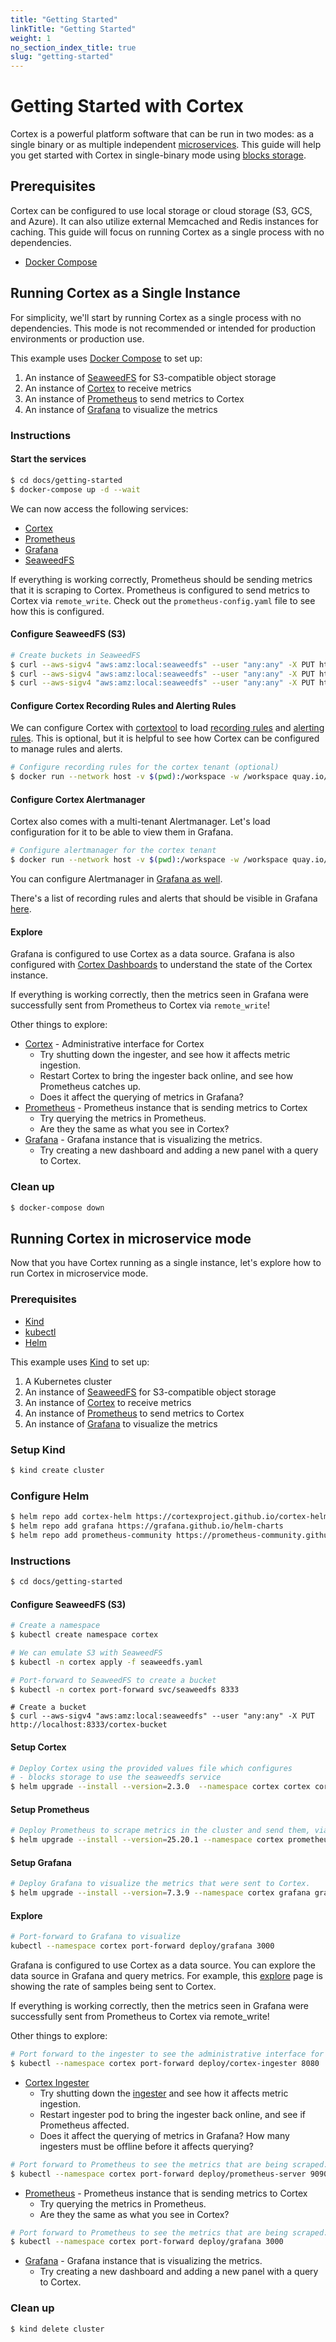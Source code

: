 ```yaml
---
title: "Getting Started"
linkTitle: "Getting Started"
weight: 1
no_section_index_title: true
slug: "getting-started"
---
```


# Getting Started with Cortex

Cortex is a powerful platform software that can be run in two modes: as a single binary or as multiple
independent [microservices](../architecture.md).
This guide will help you get started with Cortex in single-binary mode using
[blocks storage](../blocks-storage/_index.md).

## Prerequisites

Cortex can be configured to use local storage or cloud storage (S3, GCS, and Azure). It can also utilize external
Memcached and Redis instances for caching. This guide will focus on running Cortex as a single process with no
dependencies.

* [Docker Compose](https://docs.docker.com/compose/install/)

## Running Cortex as a Single Instance

For simplicity, we'll start by running Cortex as a single process with no dependencies. This mode is not recommended or
intended for production environments or production use.

This example uses [Docker Compose](https://docs.docker.com/compose/) to set up:

1. An instance of [SeaweedFS](https://github.com/seaweedfs/seaweedfs/) for S3-compatible object storage
1. An instance of [Cortex](https://cortexmetrics.io/) to receive metrics
1. An instance of [Prometheus](https://prometheus.io/) to send metrics to Cortex
1. An instance of [Grafana](https://grafana.com/) to visualize the metrics

### Instructions

#### Start the services

```sh
$ cd docs/getting-started
$ docker-compose up -d --wait
```

We can now access the following services:

* [Cortex](http://localhost:9009)
* [Prometheus](http://localhost:9090)
* [Grafana](http://localhost:3000)
* [SeaweedFS](http://localhost:8333)

If everything is working correctly, Prometheus should be sending metrics that it is scraping to Cortex. Prometheus is
configured to send metrics to Cortex via `remote_write`. Check out the `prometheus-config.yaml` file to see
how this is configured.

#### Configure SeaweedFS (S3)

```sh
# Create buckets in SeaweedFS
$ curl --aws-sigv4 "aws:amz:local:seaweedfs" --user "any:any" -X PUT http://localhost:8333/cortex-blocks
$ curl --aws-sigv4 "aws:amz:local:seaweedfs" --user "any:any" -X PUT http://localhost:8333/cortex-ruler
$ curl --aws-sigv4 "aws:amz:local:seaweedfs" --user "any:any" -X PUT http://localhost:8333/cortex-alertmanager
```

#### Configure Cortex Recording Rules and Alerting Rules

We can configure Cortex with [cortextool](https://github.com/cortexproject/cortex-tools/) to load [recording rules](https://prometheus.io/docs/prometheus/latest/configuration/recording_rules/) and [alerting rules](https://prometheus.io/docs/prometheus/latest/configuration/alerting_rules/). This is optional, but it is helpful to see how Cortex can be configured to manage rules and alerts.

```sh
# Configure recording rules for the cortex tenant (optional)
$ docker run --network host -v $(pwd):/workspace -w /workspace quay.io/cortexproject/cortex-tools:v0.17.0 rules sync rules.yaml alerts.yaml --id cortex --address http://localhost:9009
```

#### Configure Cortex Alertmanager

Cortex also comes with a multi-tenant Alertmanager. Let's load configuration for it to be able to view them in Grafana.

```sh
# Configure alertmanager for the cortex tenant
$ docker run --network host -v $(pwd):/workspace -w /workspace quay.io/cortexproject/cortex-tools:v0.17.0 alertmanager load alertmanager-config.yaml --id cortex --address http://localhost:9009
```

You can configure Alertmanager in [Grafana as well](http://localhost:3000/alerting/notifications?search=&alertmanager=Cortex%20Alertmanager).

There's a list of recording rules and alerts that should be visible in Grafana [here](http://localhost:3000/alerting/list?view=list&search=datasource:Cortex).

#### Explore

Grafana is configured to use Cortex as a data source. Grafana is also configured with [Cortex Dashboards](http://localhost:3000/dashboards?tag=cortex) to understand the state of the Cortex instance.

If everything is working correctly, then the metrics seen in Grafana were successfully sent from Prometheus to Cortex
via `remote_write`!

Other things to explore:

- [Cortex](http://localhost:9009) - Administrative interface for Cortex
   - Try shutting down the ingester, and see how it affects metric ingestion.
   - Restart Cortex to bring the ingester back online, and see how Prometheus catches up.
   - Does it affect the querying of metrics in Grafana?
- [Prometheus](http://localhost:9090) - Prometheus instance that is sending metrics to Cortex
   - Try querying the metrics in Prometheus.
   - Are they the same as what you see in Cortex?
- [Grafana](http://localhost:3000) - Grafana instance that is visualizing the metrics.
   - Try creating a new dashboard and adding a new panel with a query to Cortex.

### Clean up

```sh
$ docker-compose down
```

## Running Cortex in microservice mode

Now that you have Cortex running as a single instance, let's explore how to run Cortex in microservice mode.

### Prerequisites

* [Kind](https://kind.sigs.k8s.io)
* [kubectl](https://kubernetes.io/docs/tasks/tools/install-kubectl/)
* [Helm](https://helm.sh/docs/intro/install/)

This example uses [Kind](https://kind.sigs.k8s.io) to set up:

1. A Kubernetes cluster
1. An instance of [SeaweedFS](https://github.com/seaweedfs/seaweedfs/) for S3-compatible object storage
1. An instance of [Cortex](https://cortexmetrics.io/) to receive metrics
1. An instance of [Prometheus](https://prometheus.io/) to send metrics to Cortex
1. An instance of [Grafana](https://grafana.com/) to visualize the metrics

### Setup Kind

```sh
$ kind create cluster
```

### Configure Helm

```sh
$ helm repo add cortex-helm https://cortexproject.github.io/cortex-helm-chart
$ helm repo add grafana https://grafana.github.io/helm-charts
$ helm repo add prometheus-community https://prometheus-community.github.io/helm-charts
```

### Instructions

```sh
$ cd docs/getting-started
```

#### Configure SeaweedFS (S3)

```sh
# Create a namespace
$ kubectl create namespace cortex
```

```sh
# We can emulate S3 with SeaweedFS
$ kubectl -n cortex apply -f seaweedfs.yaml
```

```sh
# Port-forward to SeaweedFS to create a bucket
$ kubectl -n cortex port-forward svc/seaweedfs 8333
```

```shell
# Create a bucket
$ curl --aws-sigv4 "aws:amz:local:seaweedfs" --user "any:any" -X PUT http://localhost:8333/cortex-bucket
```

#### Setup Cortex

```sh
# Deploy Cortex using the provided values file which configures
# - blocks storage to use the seaweedfs service
$ helm upgrade --install --version=2.3.0  --namespace cortex cortex cortex-helm/cortex -f cortex-values.yaml
```

#### Setup Prometheus

```sh
# Deploy Prometheus to scrape metrics in the cluster and send them, via remote_write, to Cortex.
$ helm upgrade --install --version=25.20.1 --namespace cortex prometheus prometheus-community/prometheus -f prometheus-values.yaml
```

#### Setup Grafana

```sh
# Deploy Grafana to visualize the metrics that were sent to Cortex.
$ helm upgrade --install --version=7.3.9 --namespace cortex grafana grafana/grafana -f grafana-values.yaml
```

#### Explore

```sh
# Port-forward to Grafana to visualize
kubectl --namespace cortex port-forward deploy/grafana 3000
```

Grafana is configured to use Cortex as a data source. You can explore the data source in Grafana and query metrics. For example, this [explore](http://localhost:3000/explore?schemaVersion=1&panes=%7B%22au0%22:%7B%22datasource%22:%22P6693426190CB2316%22,%22queries%22:%5B%7B%22refId%22:%22A%22,%22expr%22:%22rate%28prometheus_remote_storage_samples_total%5B$__rate_interval%5D%29%22,%22range%22:true,%22instant%22:true,%22datasource%22:%7B%22type%22:%22prometheus%22,%22uid%22:%22P6693426190CB2316%22%7D,%22editorMode%22:%22builder%22,%22legendFormat%22:%22__auto%22,%22useBackend%22:false,%22disableTextWrap%22:false,%22fullMetaSearch%22:false,%22includeNullMetadata%22:false%7D%5D,%22range%22:%7B%22from%22:%22now-1h%22,%22to%22:%22now%22%7D%7D%7D&orgId=1) page is showing the rate of samples being sent to Cortex.


If everything is working correctly, then the metrics seen in Grafana were successfully sent from Prometheus to Cortex
via remote_write!

Other things to explore:

```sh
# Port forward to the ingester to see the administrative interface for Cortex:
$ kubectl --namespace cortex port-forward deploy/cortex-ingester 8080
```

- [Cortex Ingester](http://localhost:8080)
  - Try shutting down the [ingester](http://localhost:8080/ingester/shutdown) and see how it affects metric ingestion.
  - Restart ingester pod to bring the ingester back online, and see if Prometheus affected.
  - Does it affect the querying of metrics in Grafana? How many ingesters must be offline before it affects querying?


```sh
# Port forward to Prometheus to see the metrics that are being scraped:
$ kubectl --namespace cortex port-forward deploy/prometheus-server 9090
```

- [Prometheus](http://localhost:9090) - Prometheus instance that is sending metrics to Cortex
  - Try querying the metrics in Prometheus.
  - Are they the same as what you see in Cortex?

```sh
# Port forward to Prometheus to see the metrics that are being scraped:
$ kubectl --namespace cortex port-forward deploy/grafana 3000
```

- [Grafana](http://localhost:3000) - Grafana instance that is visualizing the metrics.
  - Try creating a new dashboard and adding a new panel with a query to Cortex.

### Clean up

```sh
$ kind delete cluster
```
